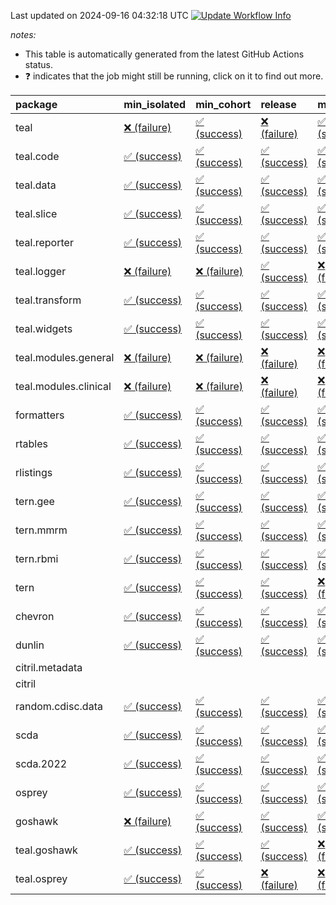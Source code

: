 Last updated on 2024-09-16 04:32:18 UTC [![Update Workflow
Info](https://github.com/averissimo/verdepcheck-status/actions/workflows/update.yaml/badge.svg)](https://github.com/averissimo/verdepcheck-status/actions/workflows/update.yaml)

*notes:*

-   This table is automatically generated from the latest GitHub Actions
    status.
-   ❓ indicates that the job might still be running, click on it to
    find out more.

<table>
<colgroup>
<col style="width: 4%" />
<col style="width: 23%" />
<col style="width: 23%" />
<col style="width: 23%" />
<col style="width: 23%" />
</colgroup>
<thead>
<tr class="header">
<th style="text-align: left;">package</th>
<th style="text-align: left;">min_isolated</th>
<th style="text-align: left;">min_cohort</th>
<th style="text-align: left;">release</th>
<th style="text-align: left;">max</th>
</tr>
</thead>
<tbody>
<tr class="odd">
<td style="text-align: left;">teal</td>
<td
style="text-align: left;"><a href="https://github.com/insightsengineering/teal/actions/runs/10867880091/job/30157155470">❌
(failure)</a></td>
<td
style="text-align: left;"><a href="https://github.com/insightsengineering/teal/actions/runs/10867880091/job/30157155349">✅
(success)</a></td>
<td
style="text-align: left;"><a href="https://github.com/insightsengineering/teal/actions/runs/10867880091/job/30157155581">❌
(failure)</a></td>
<td
style="text-align: left;"><a href="https://github.com/insightsengineering/teal/actions/runs/10867880091/job/30157155245">✅
(success)</a></td>
</tr>
<tr class="even">
<td style="text-align: left;">teal.code</td>
<td
style="text-align: left;"><a href="https://github.com/insightsengineering/teal.code/actions/runs/10867894267/job/30157183522">✅
(success)</a></td>
<td
style="text-align: left;"><a href="https://github.com/insightsengineering/teal.code/actions/runs/10867894267/job/30157183452">✅
(success)</a></td>
<td
style="text-align: left;"><a href="https://github.com/insightsengineering/teal.code/actions/runs/10867894267/job/30157183602">✅
(success)</a></td>
<td
style="text-align: left;"><a href="https://github.com/insightsengineering/teal.code/actions/runs/10867894267/job/30157183377">✅
(success)</a></td>
</tr>
<tr class="odd">
<td style="text-align: left;">teal.data</td>
<td
style="text-align: left;"><a href="https://github.com/insightsengineering/teal.data/actions/runs/10867883737/job/30157162317">✅
(success)</a></td>
<td
style="text-align: left;"><a href="https://github.com/insightsengineering/teal.data/actions/runs/10867883737/job/30157162171">✅
(success)</a></td>
<td
style="text-align: left;"><a href="https://github.com/insightsengineering/teal.data/actions/runs/10867883737/job/30157162438">✅
(success)</a></td>
<td
style="text-align: left;"><a href="https://github.com/insightsengineering/teal.data/actions/runs/10867883737/job/30157162223">✅
(success)</a></td>
</tr>
<tr class="even">
<td style="text-align: left;">teal.slice</td>
<td
style="text-align: left;"><a href="https://github.com/insightsengineering/teal.slice/actions/runs/10867889457/job/30157173505">✅
(success)</a></td>
<td
style="text-align: left;"><a href="https://github.com/insightsengineering/teal.slice/actions/runs/10867889457/job/30157173444">✅
(success)</a></td>
<td
style="text-align: left;"><a href="https://github.com/insightsengineering/teal.slice/actions/runs/10867889457/job/30157173574">✅
(success)</a></td>
<td
style="text-align: left;"><a href="https://github.com/insightsengineering/teal.slice/actions/runs/10867889457/job/30157173369">✅
(success)</a></td>
</tr>
<tr class="odd">
<td style="text-align: left;">teal.reporter</td>
<td
style="text-align: left;"><a href="https://github.com/insightsengineering/teal.reporter/actions/runs/10867886110/job/30157167247">✅
(success)</a></td>
<td
style="text-align: left;"><a href="https://github.com/insightsengineering/teal.reporter/actions/runs/10867886110/job/30157167163">✅
(success)</a></td>
<td
style="text-align: left;"><a href="https://github.com/insightsengineering/teal.reporter/actions/runs/10867886110/job/30157167321">✅
(success)</a></td>
<td
style="text-align: left;"><a href="https://github.com/insightsengineering/teal.reporter/actions/runs/10867886110/job/30157167083">✅
(success)</a></td>
</tr>
<tr class="even">
<td style="text-align: left;">teal.logger</td>
<td
style="text-align: left;"><a href="https://github.com/insightsengineering/teal.logger/actions/runs/10867881423/job/30157157928">❌
(failure)</a></td>
<td
style="text-align: left;"><a href="https://github.com/insightsengineering/teal.logger/actions/runs/10867881423/job/30157157871">❌
(failure)</a></td>
<td
style="text-align: left;"><a href="https://github.com/insightsengineering/teal.logger/actions/runs/10867881423/job/30157158001">✅
(success)</a></td>
<td
style="text-align: left;"><a href="https://github.com/insightsengineering/teal.logger/actions/runs/10867881423/job/30157157819">❌
(failure)</a></td>
</tr>
<tr class="odd">
<td style="text-align: left;">teal.transform</td>
<td
style="text-align: left;"><a href="https://github.com/insightsengineering/teal.transform/actions/runs/10867887462/job/30157169375">✅
(success)</a></td>
<td
style="text-align: left;"><a href="https://github.com/insightsengineering/teal.transform/actions/runs/10867887462/job/30157169217">✅
(success)</a></td>
<td
style="text-align: left;"><a href="https://github.com/insightsengineering/teal.transform/actions/runs/10867887462/job/30157169446">✅
(success)</a></td>
<td
style="text-align: left;"><a href="https://github.com/insightsengineering/teal.transform/actions/runs/10867887462/job/30157169303">✅
(success)</a></td>
</tr>
<tr class="even">
<td style="text-align: left;">teal.widgets</td>
<td
style="text-align: left;"><a href="https://github.com/insightsengineering/teal.widgets/actions/runs/10867898771/job/30157193694">✅
(success)</a></td>
<td
style="text-align: left;"><a href="https://github.com/insightsengineering/teal.widgets/actions/runs/10867898771/job/30157193609">✅
(success)</a></td>
<td
style="text-align: left;"><a href="https://github.com/insightsengineering/teal.widgets/actions/runs/10867898771/job/30157193744">✅
(success)</a></td>
<td
style="text-align: left;"><a href="https://github.com/insightsengineering/teal.widgets/actions/runs/10867898771/job/30157193647">✅
(success)</a></td>
</tr>
<tr class="odd">
<td style="text-align: left;">teal.modules.general</td>
<td
style="text-align: left;"><a href="https://github.com/insightsengineering/teal.modules.general/actions/runs/10867880700/job/30157156358">❌
(failure)</a></td>
<td
style="text-align: left;"><a href="https://github.com/insightsengineering/teal.modules.general/actions/runs/10867880700/job/30157156209">❌
(failure)</a></td>
<td
style="text-align: left;"><a href="https://github.com/insightsengineering/teal.modules.general/actions/runs/10867880700/job/30157156438">❌
(failure)</a></td>
<td
style="text-align: left;"><a href="https://github.com/insightsengineering/teal.modules.general/actions/runs/10867880700/job/30157156284">❌
(failure)</a></td>
</tr>
<tr class="even">
<td style="text-align: left;">teal.modules.clinical</td>
<td
style="text-align: left;"><a href="https://github.com/insightsengineering/teal.modules.clinical/actions/runs/10867894069/job/30157182910">❌
(failure)</a></td>
<td
style="text-align: left;"><a href="https://github.com/insightsengineering/teal.modules.clinical/actions/runs/10867894069/job/30157182986">❌
(failure)</a></td>
<td
style="text-align: left;"><a href="https://github.com/insightsengineering/teal.modules.clinical/actions/runs/10867894069/job/30157183060">❌
(failure)</a></td>
<td
style="text-align: left;"><a href="https://github.com/insightsengineering/teal.modules.clinical/actions/runs/10867894069/job/30157183126">❌
(failure)</a></td>
</tr>
<tr class="odd">
<td style="text-align: left;">formatters</td>
<td
style="text-align: left;"><a href="https://github.com/insightsengineering/formatters/actions/runs/10867890746/job/30157175879">✅
(success)</a></td>
<td
style="text-align: left;"><a href="https://github.com/insightsengineering/formatters/actions/runs/10867890746/job/30157175819">✅
(success)</a></td>
<td
style="text-align: left;"><a href="https://github.com/insightsengineering/formatters/actions/runs/10867890746/job/30157175932">✅
(success)</a></td>
<td
style="text-align: left;"><a href="https://github.com/insightsengineering/formatters/actions/runs/10867890746/job/30157175746">✅
(success)</a></td>
</tr>
<tr class="even">
<td style="text-align: left;">rtables</td>
<td
style="text-align: left;"><a href="https://github.com/insightsengineering/rtables/actions/runs/10867880131/job/30157155413">✅
(success)</a></td>
<td
style="text-align: left;"><a href="https://github.com/insightsengineering/rtables/actions/runs/10867880131/job/30157155306">✅
(success)</a></td>
<td
style="text-align: left;"><a href="https://github.com/insightsengineering/rtables/actions/runs/10867880131/job/30157155498">✅
(success)</a></td>
<td
style="text-align: left;"><a href="https://github.com/insightsengineering/rtables/actions/runs/10867880131/job/30157155574">✅
(success)</a></td>
</tr>
<tr class="odd">
<td style="text-align: left;">rlistings</td>
<td
style="text-align: left;"><a href="https://github.com/insightsengineering/rlistings/actions/runs/10867884582/job/30157163758">✅
(success)</a></td>
<td
style="text-align: left;"><a href="https://github.com/insightsengineering/rlistings/actions/runs/10867884582/job/30157163894">✅
(success)</a></td>
<td
style="text-align: left;"><a href="https://github.com/insightsengineering/rlistings/actions/runs/10867884582/job/30157163951">✅
(success)</a></td>
<td
style="text-align: left;"><a href="https://github.com/insightsengineering/rlistings/actions/runs/10867884582/job/30157163819">✅
(success)</a></td>
</tr>
<tr class="even">
<td style="text-align: left;">tern.gee</td>
<td
style="text-align: left;"><a href="https://github.com/insightsengineering/tern.gee/actions/runs/10867892273/job/30157179288">✅
(success)</a></td>
<td
style="text-align: left;"><a href="https://github.com/insightsengineering/tern.gee/actions/runs/10867892273/job/30157179223">✅
(success)</a></td>
<td
style="text-align: left;"><a href="https://github.com/insightsengineering/tern.gee/actions/runs/10867892273/job/30157179339">✅
(success)</a></td>
<td
style="text-align: left;"><a href="https://github.com/insightsengineering/tern.gee/actions/runs/10867892273/job/30157179387">✅
(success)</a></td>
</tr>
<tr class="odd">
<td style="text-align: left;">tern.mmrm</td>
<td
style="text-align: left;"><a href="https://github.com/insightsengineering/tern.mmrm/actions/runs/10867897640/job/30157190813">✅
(success)</a></td>
<td
style="text-align: left;"><a href="https://github.com/insightsengineering/tern.mmrm/actions/runs/10867897640/job/30157191050">✅
(success)</a></td>
<td
style="text-align: left;"><a href="https://github.com/insightsengineering/tern.mmrm/actions/runs/10867897640/job/30157190967">✅
(success)</a></td>
<td
style="text-align: left;"><a href="https://github.com/insightsengineering/tern.mmrm/actions/runs/10867897640/job/30157190895">✅
(success)</a></td>
</tr>
<tr class="even">
<td style="text-align: left;">tern.rbmi</td>
<td
style="text-align: left;"><a href="https://github.com/insightsengineering/tern.rbmi/actions/runs/10867890805/job/30157176081">✅
(success)</a></td>
<td
style="text-align: left;"><a href="https://github.com/insightsengineering/tern.rbmi/actions/runs/10867890805/job/30157176008">✅
(success)</a></td>
<td
style="text-align: left;"><a href="https://github.com/insightsengineering/tern.rbmi/actions/runs/10867890805/job/30157176169">✅
(success)</a></td>
<td
style="text-align: left;"><a href="https://github.com/insightsengineering/tern.rbmi/actions/runs/10867890805/job/30157175927">✅
(success)</a></td>
</tr>
<tr class="odd">
<td style="text-align: left;">tern</td>
<td
style="text-align: left;"><a href="https://github.com/insightsengineering/tern/actions/runs/10867886098/job/30157167286">✅
(success)</a></td>
<td
style="text-align: left;"><a href="https://github.com/insightsengineering/tern/actions/runs/10867886098/job/30157167081">✅
(success)</a></td>
<td
style="text-align: left;"><a href="https://github.com/insightsengineering/tern/actions/runs/10867886098/job/30157167360">✅
(success)</a></td>
<td
style="text-align: left;"><a href="https://github.com/insightsengineering/tern/actions/runs/10867886098/job/30157167168">❌
(failure)</a></td>
</tr>
<tr class="even">
<td style="text-align: left;">chevron</td>
<td
style="text-align: left;"><a href="https://github.com/insightsengineering/chevron/actions/runs/10867892543/job/30157180135">✅
(success)</a></td>
<td
style="text-align: left;"><a href="https://github.com/insightsengineering/chevron/actions/runs/10867892543/job/30157180071">✅
(success)</a></td>
<td
style="text-align: left;"><a href="https://github.com/insightsengineering/chevron/actions/runs/10867892543/job/30157180226">✅
(success)</a></td>
<td
style="text-align: left;"><a href="https://github.com/insightsengineering/chevron/actions/runs/10867892543/job/30157179986">✅
(success)</a></td>
</tr>
<tr class="odd">
<td style="text-align: left;">dunlin</td>
<td
style="text-align: left;"><a href="https://github.com/insightsengineering/dunlin/actions/runs/10867892193/job/30157179297">✅
(success)</a></td>
<td
style="text-align: left;"><a href="https://github.com/insightsengineering/dunlin/actions/runs/10867892193/job/30157179145">✅
(success)</a></td>
<td
style="text-align: left;"><a href="https://github.com/insightsengineering/dunlin/actions/runs/10867892193/job/30157179347">✅
(success)</a></td>
<td
style="text-align: left;"><a href="https://github.com/insightsengineering/dunlin/actions/runs/10867892193/job/30157179225">✅
(success)</a></td>
</tr>
<tr class="even">
<td style="text-align: left;">citril.metadata</td>
<td style="text-align: left;"></td>
<td style="text-align: left;"></td>
<td style="text-align: left;"></td>
<td style="text-align: left;"></td>
</tr>
<tr class="odd">
<td style="text-align: left;">citril</td>
<td style="text-align: left;"></td>
<td style="text-align: left;"></td>
<td style="text-align: left;"></td>
<td style="text-align: left;"></td>
</tr>
<tr class="even">
<td style="text-align: left;">random.cdisc.data</td>
<td
style="text-align: left;"><a href="https://github.com/insightsengineering/random.cdisc.data/actions/runs/10867889888/job/30157174483">✅
(success)</a></td>
<td
style="text-align: left;"><a href="https://github.com/insightsengineering/random.cdisc.data/actions/runs/10867889888/job/30157174283">✅
(success)</a></td>
<td
style="text-align: left;"><a href="https://github.com/insightsengineering/random.cdisc.data/actions/runs/10867889888/job/30157174591">✅
(success)</a></td>
<td
style="text-align: left;"><a href="https://github.com/insightsengineering/random.cdisc.data/actions/runs/10867889888/job/30157174383">✅
(success)</a></td>
</tr>
<tr class="odd">
<td style="text-align: left;">scda</td>
<td
style="text-align: left;"><a href="https://github.com/insightsengineering/scda/actions/runs/10437595381/job/28903950666">✅
(success)</a></td>
<td
style="text-align: left;"><a href="https://github.com/insightsengineering/scda/actions/runs/10437595381/job/28903950617">✅
(success)</a></td>
<td
style="text-align: left;"><a href="https://github.com/insightsengineering/scda/actions/runs/10437595381/job/28903950725">✅
(success)</a></td>
<td
style="text-align: left;"><a href="https://github.com/insightsengineering/scda/actions/runs/10437595381/job/28903950525">✅
(success)</a></td>
</tr>
<tr class="even">
<td style="text-align: left;">scda.2022</td>
<td
style="text-align: left;"><a href="https://github.com/insightsengineering/scda.2022/actions/runs/10336794308/job/28612920887">✅
(success)</a></td>
<td
style="text-align: left;"><a href="https://github.com/insightsengineering/scda.2022/actions/runs/10336794308/job/28612920603">✅
(success)</a></td>
<td
style="text-align: left;"><a href="https://github.com/insightsengineering/scda.2022/actions/runs/10336794308/job/28612920985">✅
(success)</a></td>
<td
style="text-align: left;"><a href="https://github.com/insightsengineering/scda.2022/actions/runs/10336794308/job/28612920798">✅
(success)</a></td>
</tr>
<tr class="odd">
<td style="text-align: left;">osprey</td>
<td
style="text-align: left;"><a href="https://github.com/insightsengineering/osprey/actions/runs/10867896199/job/30157187695">✅
(success)</a></td>
<td
style="text-align: left;"><a href="https://github.com/insightsengineering/osprey/actions/runs/10867896199/job/30157187642">✅
(success)</a></td>
<td
style="text-align: left;"><a href="https://github.com/insightsengineering/osprey/actions/runs/10867896199/job/30157187744">✅
(success)</a></td>
<td
style="text-align: left;"><a href="https://github.com/insightsengineering/osprey/actions/runs/10867896199/job/30157187588">✅
(success)</a></td>
</tr>
<tr class="even">
<td style="text-align: left;">goshawk</td>
<td
style="text-align: left;"><a href="https://github.com/insightsengineering/goshawk/actions/runs/10867890767/job/30157175952">❌
(failure)</a></td>
<td
style="text-align: left;"><a href="https://github.com/insightsengineering/goshawk/actions/runs/10867890767/job/30157175844">✅
(success)</a></td>
<td
style="text-align: left;"><a href="https://github.com/insightsengineering/goshawk/actions/runs/10867890767/job/30157176017">✅
(success)</a></td>
<td
style="text-align: left;"><a href="https://github.com/insightsengineering/goshawk/actions/runs/10867890767/job/30157175906">✅
(success)</a></td>
</tr>
<tr class="odd">
<td style="text-align: left;">teal.goshawk</td>
<td
style="text-align: left;"><a href="https://github.com/insightsengineering/teal.goshawk/actions/runs/10867889461/job/30157173564">✅
(success)</a></td>
<td
style="text-align: left;"><a href="https://github.com/insightsengineering/teal.goshawk/actions/runs/10867889461/job/30157173395">✅
(success)</a></td>
<td
style="text-align: left;"><a href="https://github.com/insightsengineering/teal.goshawk/actions/runs/10867889461/job/30157173703">✅
(success)</a></td>
<td
style="text-align: left;"><a href="https://github.com/insightsengineering/teal.goshawk/actions/runs/10867889461/job/30157173471">❌
(failure)</a></td>
</tr>
<tr class="even">
<td style="text-align: left;">teal.osprey</td>
<td
style="text-align: left;"><a href="https://github.com/insightsengineering/teal.osprey/actions/runs/10867895224/job/30157186064">✅
(success)</a></td>
<td
style="text-align: left;"><a href="https://github.com/insightsengineering/teal.osprey/actions/runs/10867895224/job/30157185844">✅
(success)</a></td>
<td
style="text-align: left;"><a href="https://github.com/insightsengineering/teal.osprey/actions/runs/10867895224/job/30157185908">❌
(failure)</a></td>
<td
style="text-align: left;"><a href="https://github.com/insightsengineering/teal.osprey/actions/runs/10867895224/job/30157185984">❌
(failure)</a></td>
</tr>
</tbody>
</table>
